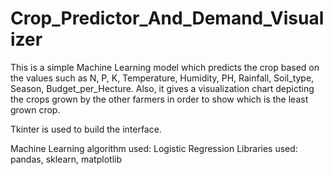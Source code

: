 # Crop_Predictor_And_Demand_Visualizer
This is a simple Machine Learning model which predicts the crop based on the values such as N, P, K, Temperature, Humidity, PH, Rainfall, Soil_type, Season, Budget_per_Hecture. Also, it gives a visualization chart depicting the crops grown by the other farmers in order to show which is the least grown crop.

Tkinter is used to build the interface.

Machine Learning algorithm used: Logistic Regression
Libraries used: pandas, sklearn, matplotlib
